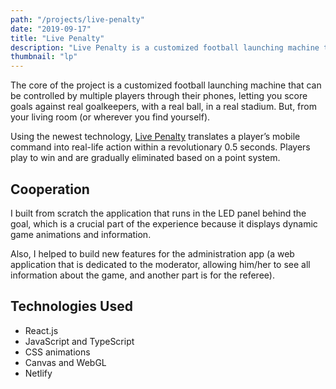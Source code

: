 ```yaml
---
path: "/projects/live-penalty"
date: "2019-09-17"
title: "Live Penalty"
description: "Live Penalty is a customized football launching machine that can be controlled by multiple users through their devices to score goals against real goalkeepers."
thumbnail: "lp"
---
```


The core of the project is a customized football launching machine that can be controlled by multiple players through their phones, letting you score goals against real goalkeepers, with a real ball, in a real stadium. But, from your living room (or wherever you find yourself).

Using the newest technology, [Live Penalty](https://www.livepenalty.com/) translates a player’s mobile command into real-life action within a revolutionary 0.5 seconds. Players play to win and are gradually eliminated based on a point system.

## Cooperation

I built from scratch the application that runs in the LED panel behind the goal, which is a crucial part of the experience because it displays dynamic game animations and information.

Also, I helped to build new features for the administration app (a web application that is dedicated to the moderator, allowing him/her to see all information about the game, and another part is for the referee).

## Technologies Used

- React.js
- JavaScript and TypeScript
- CSS animations
- Canvas and WebGL
- Netlify
